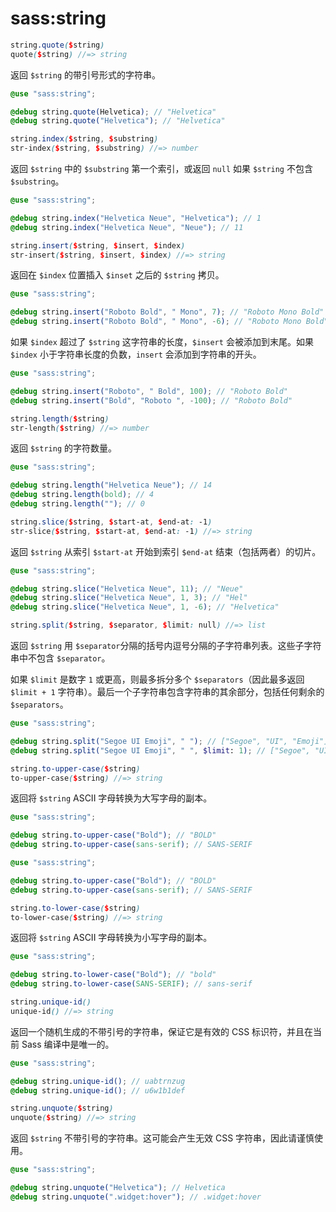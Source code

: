 # sass:string

```scss
string.quote($string)
quote($string) //=> string
```

返回 `$string` 的带引号形式的字符串。

```scss
@use "sass:string";

@debug string.quote(Helvetica); // "Helvetica"
@debug string.quote("Helvetica"); // "Helvetica"
```

```scss
string.index($string, $substring)
str-index($string, $substring) //=> number
```

返回 `$string` 中的 `$substring` 第一个索引，或返回 `null` 如果 `$string` 不包含 `$substring`。

```scss
@use "sass:string";

@debug string.index("Helvetica Neue", "Helvetica"); // 1
@debug string.index("Helvetica Neue", "Neue"); // 11
```

```scss
string.insert($string, $insert, $index)
str-insert($string, $insert, $index) //=> string
```

返回在 `$index` 位置插入 `$inset` 之后的 `$string` 拷贝。

```scss
@use "sass:string";

@debug string.insert("Roboto Bold", " Mono", 7); // "Roboto Mono Bold"
@debug string.insert("Roboto Bold", " Mono", -6); // "Roboto Mono Bold"
```

如果 `$index` 超过了 `$string` 这字符串的长度，`$insert` 会被添加到末尾。如果 `$index` 小于字符串长度的负数，`insert` 会添加到字符串的开头。

```scss
@use "sass:string";

@debug string.insert("Roboto", " Bold", 100); // "Roboto Bold"
@debug string.insert("Bold", "Roboto ", -100); // "Roboto Bold"
```

```scss
string.length($string)
str-length($string) //=> number
```

返回 `$string` 的字符数量。

```scss
@use "sass:string";

@debug string.length("Helvetica Neue"); // 14
@debug string.length(bold); // 4
@debug string.length(""); // 0
```

```scss
string.slice($string, $start-at, $end-at: -1)
str-slice($string, $start-at, $end-at: -1) //=> string
```

返回 `$string` 从索引 `$start-at` 开始到索引 `$end-at` 结束（包括两者）的切片。

```scss
@use "sass:string";

@debug string.slice("Helvetica Neue", 11); // "Neue"
@debug string.slice("Helvetica Neue", 1, 3); // "Hel"
@debug string.slice("Helvetica Neue", 1, -6); // "Helvetica"
```

```scss
string.split($string, $separator, $limit: null) //=> list
```

返回 `$string` 用 `$separator`分隔的括号内逗号分隔的子字符串列表。这些子字符串中不包含 `$separator`。

如果 `$limit` 是数字 `1` 或更高，则最多拆分多个 `$separators`（因此最多返回 `$limit + 1` 字符串）。最后一个子字符串包含字符串的其余部分，包括任何剩余的 `$separators`。

```scss
@use "sass:string";

@debug string.split("Segoe UI Emoji", " "); // ["Segoe", "UI", "Emoji"]
@debug string.split("Segoe UI Emoji", " ", $limit: 1); // ["Segoe", "UI Emoji"]
```

```scss
string.to-upper-case($string)
to-upper-case($string) //=> string
```

返回将 `$string` ASCII 字母转换为大写字母的副本。

```scss
@use "sass:string";

@debug string.to-upper-case("Bold"); // "BOLD"
@debug string.to-upper-case(sans-serif); // SANS-SERIF
```

```scss
@use "sass:string";

@debug string.to-upper-case("Bold"); // "BOLD"
@debug string.to-upper-case(sans-serif); // SANS-SERIF
```

```scss
string.to-lower-case($string)
to-lower-case($string) //=> string
```

返回将 `$string` ASCII 字母转换为小写字母的副本。

```scss
@use "sass:string";

@debug string.to-lower-case("Bold"); // "bold"
@debug string.to-lower-case(SANS-SERIF); // sans-serif
```

```scss
string.unique-id()
unique-id() //=> string
```

返回一个随机生成的不带引号的字符串，保证它是有效的 CSS 标识符，并且在当前 Sass 编译中是唯一的。

```scss
@use "sass:string";

@debug string.unique-id(); // uabtrnzug
@debug string.unique-id(); // u6w1b1def
```

```scss
string.unquote($string)
unquote($string) //=> string
```

返回 `$string` 不带引号的字符串。这可能会产生无效 CSS 字符串，因此请谨慎使用。

```scss
@use "sass:string";

@debug string.unquote("Helvetica"); // Helvetica
@debug string.unquote(".widget:hover"); // .widget:hover
```
